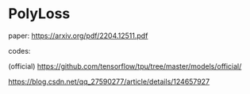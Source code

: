# PolyLoss

paper: https://arxiv.org/pdf/2204.12511.pdf

codes: 

(official) https://github.com/tensorflow/tpu/tree/master/models/official/

https://blog.csdn.net/qq_27590277/article/details/124657927
